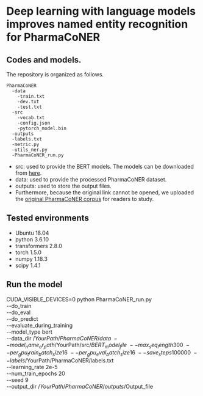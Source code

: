 # Deep learning with language models improves named entity recognition for PharmaCoNER

## Codes and models.
The repository is organized as follows.

```
PharmaCoNER
  -data
    -train.txt
    -dev.txt
    -test.txt
  -src
    -vocab.txt
    -config.json
    -pytorch_model.bin
  -outputs
  -labels.txt
  -metric.py
  -utils_ner.py
  -PharmaCoNER_run.py
```

* src: used to provide the BERT models.    The models can be downloaded from [here](https://drive.google.com/drive/folders/1dwz7vexVsuj6swYr0Mdk7cNazp0IuG7Y?usp=sharing).
* data: used to provide the processed PharmaCoNER dataset. 
* outputs: used to store the output files.
* Furthermore, because the original link cannot be opened, we uploaded the [original PharmaCoNER corpus](https://drive.google.com/drive/folders/1imuqrdy3BNazz0Lq7kTpjnLD3QB1QLfa?usp=sharing) for readers to study.

## Tested environments ##

* Ubuntu                    18.04
* python                    3.6.10
* transformers              2.8.0
* torch                     1.5.0
* numpy                     1.18.3
* scipy                     1.4.1

## Run the model ##

CUDA_VISIBLE_DEVICES=0 python PharmaCoNER_run.py\
--do_train   \
--do_eval    \
--do_predict   \
--evaluate_during_training   \
--model_type bert   \
--data_dir /$YourPath/PharmaCoNER/data   \
--model_name_or_path /$YourPath/src/$BERT_model_file   \
--max_seq_length 300   \
--per_gpu_train_batch_size 16   \
--per_gpu_eval_batch_size 16   \
--save_steps 100000    \
--labels /$YourPath/PharmaCoNER/labels.txt    \
--learning_rate 2e-5   \
--num_train_epochs 20   \
--seed 9  \
--output_dir /$YourPath/PharmaCoNER/outputs/$Output_file
